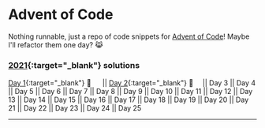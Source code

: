 # Advent of Code

Nothing runnable, just a repo of code snippets for [Advent of Code](https://adventofcode.com/)! Maybe I'll refactor them one day? 😹

### [2021](https://adventofcode.com/2021){:target="_blank"} solutions
[Day 1](https://adventofcode.com/2021/day/1){:target="_blank"} 🌟 <a href="https://github.com/DianaLiao/advent-of-code/blob/main/2021/2021-01.rb"><img height="15" width="15" src="https://upload.wikimedia.org/wikipedia/commons/7/73/Ruby_logo.svg" /></a> || 
[Day 2](https://adventofcode.com/2021/day/2){:target="_blank"} 🌟 <a href="https://github.com/DianaLiao/advent-of-code/blob/main/2021/2021-02.rb"><img height="15" width="15" src="https://upload.wikimedia.org/wikipedia/commons/7/73/Ruby_logo.svg" /></a>|| 
Day 3 || 
Day 4 || 
Day 5 || 
Day 6 || 
Day 7 || 
Day 8 || 
Day 9 || 
Day 10 || 
Day 11 || 
Day 12 || 
Day 13 || 
Day 14 || 
Day 15 || Day 16 || Day 17 || Day 18 || Day 19 || Day 20 || Day 21 || Day 22 || Day 23 || Day 24 || Day 25  

---
<!-- 
Day 1 || Day 2 || Day 3 || Day 4 || Day 5 || Day 6 || Day 7 || Day 8 || Day 9 || Day 10 || Day 11 || Day 12 || Day 13 || Day 14 || Day 15 || Day 16 || Day 17 || Day 18 || Day 19 || Day 20 || Day 21 || Day 22 || Day 23 || Day 24 || Day 25 
🌟 ❌ ⭐️ 
<img height="15" width="15" src="https://upload.wikimedia.org/wikipedia/commons/7/73/Ruby_logo.svg" />
<img height="15" width="15" src="https://upload.wikimedia.org/wikipedia/commons/4/4c/Typescript_logo_2020.svg" />
<img height="15" width="15" src="https://upload.wikimedia.org/wikipedia/commons/0/0a/Python.svg" />

-->
